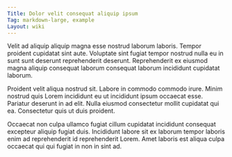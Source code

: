 ```yaml
---
Title: Dolor velit consequat aliquip ipsum
Tag: markdown-large, example
Layout: wiki
---
```

Velit ad aliquip aliquip magna esse nostrud laborum laboris. Tempor proident cupidatat sint aute. Voluptate sint fugiat tempor nostrud nulla eu in sunt sunt deserunt reprehenderit deserunt. Reprehenderit ex eiusmod magna aliquip consequat laborum consequat laborum incididunt cupidatat laborum.

Proident velit aliqua nostrud sit. Labore in commodo commodo irure. Minim nostrud quis Lorem incididunt eu ut incididunt ipsum occaecat esse. Pariatur deserunt in ad elit. Nulla eiusmod consectetur mollit cupidatat qui ea. Consectetur quis ut duis proident.

Occaecat non culpa ullamco fugiat cillum cupidatat incididunt consequat excepteur aliquip fugiat duis. Incididunt labore sit ex laborum tempor laboris enim ad reprehenderit id reprehenderit Lorem. Amet laboris est aliqua culpa occaecat qui qui fugiat in non in sint ad.